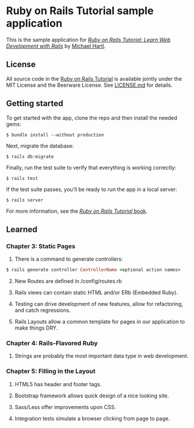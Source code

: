 # Ruby on Rails Tutorial sample application

This is the sample application for
[*Ruby on Rails Tutorial:
Learn Web Development with Rails*](http://www.railstutorial.org/)
by [Michael Hartl](http://www.michaelhartl.com/).

## License

All source code in the [Ruby on Rails Tutorial](http://railstutorial.org/)
is available jointly under the MIT License and the Beerware License. See
[LICENSE.md](LICENSE.md) for details.

## Getting started

To get started with the app, clone the repo and then install the needed gems:

```
$ bundle install --without production
```

Next, migrate the database:

```
$ rails db:migrate
```

Finally, run the test suite to verify that everything is working correctly:

```
$ rails test
```

If the test suite passes, you'll be ready to run the app in a local server:

```
$ rails server
```

For more information, see the
[*Ruby on Rails Tutorial* book](http://www.railstutorial.org/book).

## Learned

### Chapter 3: Static Pages

1. There is a command to generate controllers:

```ruby
$ rails generate controller ControllerName <optional action names>
```

2. New Routes are defined in /config/routes.rb

3. Rails views can contain static HTML and/or ERb (Embedded Ruby).

4. Testing can drive development of new features, allow for refactoring, and catch regressions.

5. Rails Layouts allow a common template for pages in our application to make things DRY.

### Chapter 4: Rails-Flavored Ruby

1. Strings are probably the most important data type in web development.

### Chapter 5: Filling in the Layout

1. HTML5 has header and footer tags.

2. Bootstrap framework allows quick design of a nice looking site.

3. Sass/Less offer improvements upon CSS.

4. Integration tests simulate a browser clicking from page to page.